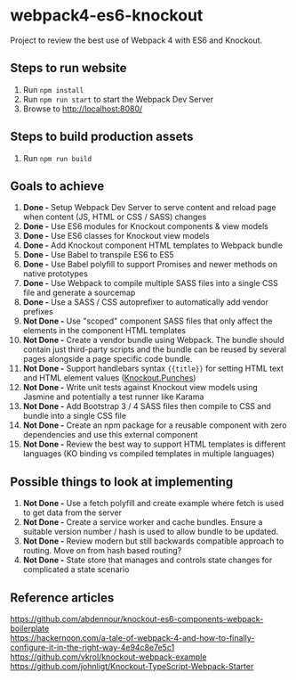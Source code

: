 # webpack4-es6-knockout
Project to review the best use of Webpack 4 with ES6 and Knockout.

## Steps to run website
1. Run `npm install`
2. Run `npm run start` to start the Webpack Dev Server
3. Browse to [http://localhost:8080/](http://localhost:8080/)


## Steps to build production assets
1. Run `npm run build`

## Goals to achieve
1. **Done -** Setup Webpack Dev Server to serve content and reload page when content (JS, HTML or CSS / SASS) changes
2. **Done -** Use ES6 modules for Knockout components & view models
3. **Done -** Use ES6 classes for Knockout view models
4. **Done -** Add Knockout component HTML templates to Webpack bundle
5. **Done -** Use Babel to transpile ES6 to ES5
6. **Done -** Use Babel polyfill to support Promises and newer methods on native prototypes
7. **Done -** Use Webpack to compile multiple SASS files into a single CSS file and generate a sourcemap
8. **Done -** Use a SASS / CSS autoprefixer to automatically add vendor prefixes
9. **Not Done -** Use "scoped" component SASS files that only affect the elements in the component HTML templates
10. **Not Done -** Create a vendor bundle using Webpack. The bundle should contain just third-party scripts and the bundle can be reused by several pages alongside a page specific code bundle.
11. **Not Done -** Support handlebars syntax `{{title}}` for setting HTML text and HTML element values ([Knockout.Punches](http://mbest.github.io/knockout.punches/))
12. **Not Done -** Write unit tests against Knockout view models using Jasmine and potentially a test runner like Karama
13. **Not Done -** Add Bootstrap 3 / 4 SASS files then compile to CSS and bundle into a single CSS file
14. **Not Done -** Create an npm package for a reusable component with zero dependencies and use this external component
15. **Not Done -** Review the best way to support HTML templates is different languages (KO binding vs compiled templates in multiple languages)


## Possible things to look at implementing
1. **Not Done -** Use a fetch polyfill and create example where fetch is used to get data from the server
2. **Not Done -** Create a service worker and cache bundles. Ensure a suitable version number / hash is used to allow bundle to be updated.
3. **Not Done -** Review modern but still backwards compatible approach to routing. Move on from hash based routing?
4. **Not Done -** State store that manages and controls state changes for complicated a state scenario


## Reference articles
https://github.com/abdennour/knockout-es6-components-webpack-boilerplate
<br />
https://hackernoon.com/a-tale-of-webpack-4-and-how-to-finally-configure-it-in-the-right-way-4e94c8e7e5c1
<br />
https://github.com/vkrol/knockout-webpack-example
<br />
https://github.com/johnligt/Knockout-TypeScript-Webpack-Starter